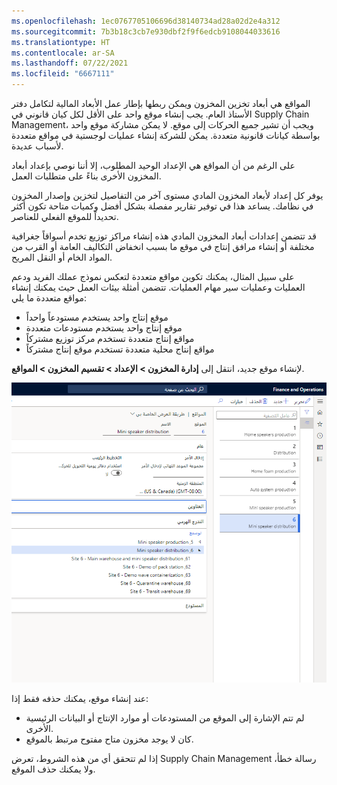 ```yaml
---
ms.openlocfilehash: 1ec0767705106696d38140734ad28a02d2e4a312
ms.sourcegitcommit: 7b3b18c3cb7e930dbf2f9f6edcb9108044033616
ms.translationtype: HT
ms.contentlocale: ar-SA
ms.lasthandoff: 07/22/2021
ms.locfileid: "6667111"
---
```

المواقع هي أبعاد تخزين المخزون ويمكن ربطها بإطار عمل الأبعاد المالية لتكامل دفتر الأستاذ العام. يجب إنشاء موقع واحد على الأقل لكل كيان قانوني في Supply Chain Management، ويجب أن تشير جميع الحركات إلى موقع. لا يمكن مشاركة موقع واحد بواسطة كيانات قانونية متعددة. يمكن للشركة إنشاء عمليات لوجستية في مواقع متعددة لأسباب عديدة.

على الرغم من أن المواقع هي الإعداد الوحيد المطلوب، إلا أننا نوصي بإعداد أبعاد المخزون الأخرى بناءً على متطلبات العمل. 

يوفر كل إعداد لأبعاد المخزون المادي مستوى آخر من التفاصيل لتخزين وإصدار المخزون في نظامك. يساعد هذا في توفير تقارير مفصلة بشكل أفضل وكميات متاحة تكون أكثر تحديداً للموقع الفعلي للعناصر.

قد تتضمن إعدادات أبعاد المخزون المادي هذه إنشاء مراكز توزيع تخدم أسواقاً جغرافية مختلفة أو إنشاء مرافق إنتاج في موقع ما بسبب انخفاض التكاليف العامة أو القرب من المواد الخام أو النقل المريح.

على سبيل المثال، يمكنك تكوين مواقع متعددة لتعكس نموذج عملك الفريد ودعم العمليات وعمليات سير مهام العمليات. تتضمن أمثلة بيئات العمل حيث يمكنك إنشاء مواقع متعددة ما يلي:

- موقع إنتاج واحد يستخدم مستودعاً واحداً
- موقع إنتاج واحد يستخدم مستودعات متعددة
- مواقع إنتاج متعددة تستخدم مركز توزيع مشتركاً
- مواقع إنتاج محلية متعددة تستخدم موقع إنتاج مشتركاً

لإنشاء موقع جديد، انتقل إلى **إدارة المخزون > الإعداد > تقسيم المخزون > المواقع**.
 
![لقطة شاشة لعلامة التبويب السريعة التدرج الهرمي في صفحة المواقع.](../media/sites-1.png)

عند إنشاء موقع، يمكنك حذفه فقط إذا:

- لم تتم الإشارة إلى الموقع من المستودعات أو موارد الإنتاج أو البيانات الرئيسية الأخرى.
- كان لا يوجد مخزون متاح مفتوح مرتبط بالموقع.

إذا لم تتحقق أي من هذه الشروط، تعرض Supply Chain Management رسالة خطأ، ولا يمكنك حذف الموقع.
